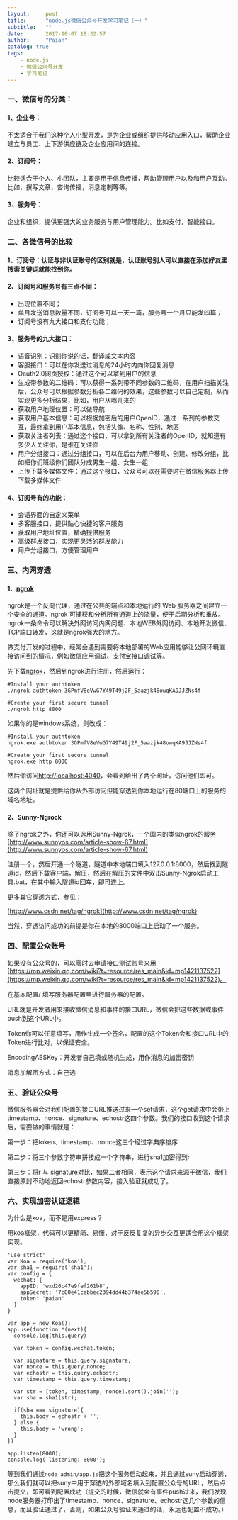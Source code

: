 ```yaml
---
layout:     post
title:      "node.js微信公众号开发学习笔记（一）"
subtitle:   ""
date:       2017-10-07 18:32:57
author:     "Paian"
catalog: true
tags:
    - node.js
    - 微信公众号开发
    - 学习笔记
---
```


### 一、微信号的分类：

#### 1、企业号：

不太适合于我们这种个人小型开发，是为企业或组织提供移动应用入口，帮助企业建立与员工、上下游供应链及企业应用间的连接。

#### 2、订阅号：

比较适合于个人、小团队，主要是用于信息传播，帮助管理用户以及和用户互动。比如，撰写文章，咨询传播，消息定制等等。

#### 3、服务号：

企业和组织，提供更强大的业务服务与用户管理能力。比如支付，智能接口。

### 二、各微信号的比较

#### 1、订阅号：认证与非认证账号的区别就是，认证账号别人可以直接在添加好友里搜索关键词就能找到你。

#### 2、订阅号和服务号有三点不同：

- 出现位置不同；
- 单月发送消息数量不同，订阅号可以一天一篇，服务号一个月只能发四篇；
- 订阅号没有九大接口和支付功能；

#### 3、服务号的九大接口：

- 语音识别：识别你说的话，翻译成文本内容
- 客服接口：可以在你发送过消息的24小时内向你回复消息
- Oauth2.0网页授权：通过这个可以拿到用户的信息
- 生成带参数的二维码：可以获得一系列带不同参数的二维码，在用户扫描关注后，公众号可以根据参数分析各二维码的效果，这些参数可以自己定制，从而实现更多分析结果，比如，用户从哪儿来的
- 获取用户地理位置：可以做导航
- 获取用户基本信息：可以根据加密后的用户OpenID，通过一系列的参数交互，最终拿到用户基本信息，包括头像、名称、性别、地区
- 获取关注者列表：通过这个接口，可以拿到所有关注者的OpenID，就知道有多少人关注你，是谁在关注你
- 用户分组接口：通过分组接口，可以在后台为用户移动、创建、修改分组，比如把你们班级你们团队分成男生一组、女生一组
- 上传下载多媒体文件：通过这个接口，公众号可以在需要时在微信服务器上传下载多媒体文件

#### 4、订阅号有的功能：

- 会话界面的自定义菜单
- 多客服接口，提供贴心快捷的客户服务
- 获取用户地址位置，精确提供服务
- 高级群发接口，实现更灵活的群发能力
- 用户分组接口，方便管理用户

### 三、内网穿透

#### 1、[ngrok](https://ngrok.com/)

ngrok是一个反向代理，通过在公共的端点和本地运行的 Web 服务器之间建立一个安全的通道。ngrok 可捕获和分析所有通道上的流量，便于后期分析和重放。ngrok一条命令可以解决外网访问内网问题、本地WEB外网访问、本地开发微信、TCP端口转发，这就是ngrok强大的地方。

做支付开发的过程中，经常会遇到需要将本地部署的Web应用能够让公网环境直接访问到的情况，例如微信应用调试、支付宝接口调试等。

先下载[ngrok](https://ngrok.com/download)，然后到ngrok进行注册，然后运行：

```
#Install your authtoken
./ngrok authtoken 3GPmfV8eVwG7Y49T49j2F_5aazjk48owqKA9JJZNs4f

#Create your first secure tunnel
./ngrok http 8000
```

如果你的是windows系统，则改成：

```
#Install your authtoken
ngrok.exe authtoken 3GPmfV8eVwG7Y49T49j2F_5aazjk48owqKA9JJZNs4f

#Create your first secure tunnel
ngrok.exe http 8000
```

然后你访问[http://localhost:4040](http://localhost:4040)，会看到给出了两个网址，访问他们即可。

这两个网址就是提供给你从外部访问但能穿透到你本地运行在80端口上的服务的域名地址。

#### 2、Sunny-Ngrock

除了ngrok之外，你还可以选用Sunny-Ngrok，一个国内的类似ngrok的服务[http://www.sunnyos.com/article-show-67.html](http://www.sunnyos.com/article-show-67.html)

注册一个，然后开通一个隧道，隧道中本地端口填入127.0.0.1:8000，然后找到隧道id，然后下载客户端，解压，然后在解压的文件中双击Sunny-Ngrok启动工具.bat，在其中输入隧道id回车，即可连上。

更多其它穿透方式，参见：

[http://www.csdn.net/tag/ngrok](http://www.csdn.net/tag/ngrok)

当然，穿透访问成功的前提是你在本地的8000端口上启动了一个服务。

### 四、配置公众账号

如果没有公众号的，可以零时去申请接口测试账号来用[https://mp.weixin.qq.com/wiki?t=resource/res_main&id=mp1421137522](https://mp.weixin.qq.com/wiki?t=resource/res_main&id=mp1421137522)。

在基本配置/ 填写服务器配置里进行服务器的配置。

URL就是开发者用来接收微信消息和事件的接口URL，微信会把这些数据或事件push到这个URL中。

Token你可以任意填写，用作生成一个签名，配置的这个Token会和接口URL中的Token进行比对，以保证安全。

EncodingAESKey：开发者自己填或随机生成，用作消息的加密密钥

消息加解密方式：自己选

### 五、验证公众号

微信服务器会对我们配置的接口URL推送过来一个set请求，这个get请求中会带上timestamp、nonce、signature、echostr这四个参数。我们的接口收到这个请求后，需要做的事情就是：

第一步：把token、timestamp、nonce这三个经过字典序排序

第二步：将三个参数字符串拼接成一个字符串，进行sha1加密得到r

第三步：将r 与 signature对比，如果二者相同，表示这个请求来源于微信，我们直接原封不动地返回echostr参数内容，接入验证就成功了。

### 六、实现加密认证逻辑

为什么是koa，而不是用express？

用koa框架，代码可以更精简、易懂，对于反反复复的异步交互更适合用这个框架实现。

```
'use strict'
var Koa = require('koa');
var sha1 = require('sha1');
var config = {
  wechat: {
    appID: 'wxd26c47e9fef261b8',
    appSecret: '7c80e41cebbec2394dd44b374ae5b590',
    token: 'paian'
  }
}

var app = new Koa();
app.use(function *(next){
  console.log(this.query)

  var token = config.wechat.token;

  var signature = this.query.signature;
  var nonce = this.query.nonce;
  var echostr = this.query.echostr;
  var timestamp = this.query.timestamp;

  var str = [token, timestamp, nonce].sort().join('');
  var sha = sha1(str);

  if(sha === signature){
    this.body = echostr + '';
  } else {
    this.body = 'wrong';
  }
})

app.listen(8000);
console.log('listening: 8000');

```

等到我们通过`node admin/app.js`把这个服务启动起来，并且通过suny启动穿透，那么我们就可以把suny中用于穿透的外部域名填入到配置公众号的URL，然后点击提交，即可看到配置成功（提交的时候，微信就会有事件push过来，我们发现node服务器打印出了timestamp、nonce、signature、echostr这几个参数的信息，而且验证通过了，否则，如果公众号验证未通过的话，永远也配置不成功。）

